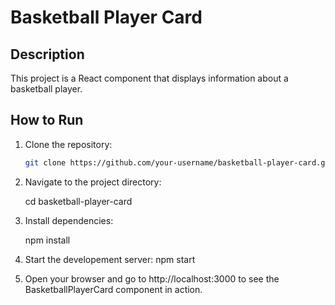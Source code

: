 # Basketball Player Card

## Description

This project is a React component that displays information about a basketball player.

## How to Run

1. Clone the repository:

   ```bash
   git clone https://github.com/your-username/basketball-player-card.git

   ```

2. Navigate to the project directory:

   cd basketball-player-card

3. Install dependencies:

   npm install

4. Start the developement server:
   npm start

5. Open your browser and go to http://localhost:3000 to see the BasketballPlayerCard component in action.